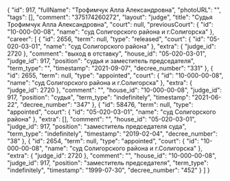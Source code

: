 {
    "id": 917,
    "fullName": "Трофимчук Алла Александровна",
    "photoURL": "",
    "tags": [],
    "comment": "375174260272",
    "layout": "judge",
    "title": "Судья Трофимчук Алла Александровна",
    "court": null,
    "previousCourt": {
        "id": "10-000-00-08",
        "name": "суд Солигорского района и г.Солигорска"
    },
    "career": [
        {
            "id": 2656,
            "term": null,
            "type": "released",
            "court": {
                "id": "05-020-03-01",
                "name": "суд Солигорского района"
            },
            "extra": {
                "judge_id": 2720
            },
            "comment": "выход в отставку",
            "house_id": "05-020-03-01",
            "judge_id": 917,
            "position": "судья и заместитель председателя",
            "term_type": "",
            "timestamp": "2021-09-07",
            "decree_number": "331"
        },
        {
            "id": 2655,
            "term": null,
            "type": "appointed",
            "court": {
                "id": "10-000-00-08",
                "name": "суд Солигорского района и г.Солигорска"
            },
            "extra": {
                "judge_id": 2720
            },
            "comment": "",
            "house_id": "10-000-00-08",
            "judge_id": 917,
            "position": "судья",
            "term_type": "indefinitely",
            "timestamp": "2021-06-22",
            "decree_number": "347"
        },
        {
            "id": 58476,
            "term": null,
            "type": "appointed",
            "court": {
                "id": "05-020-03-01",
                "name": "суд Солигорского района"
            },
            "extra": [],
            "comment": "",
            "house_id": "05-020-03-01",
            "judge_id": 917,
            "position": "заместитель председателя суда",
            "term_type": "indefinitely",
            "timestamp": "2019-02-04",
            "decree_number": "38"
        },
        {
            "id": 2654,
            "term": null,
            "type": "appointed",
            "court": {
                "id": "10-000-00-08",
                "name": "суд Солигорского района и г.Солигорска"
            },
            "extra": {
                "judge_id": 2720
            },
            "comment": "",
            "house_id": "10-000-00-08",
            "judge_id": 917,
            "position": "заместитель председателя",
            "term_type": "indefinitely",
            "timestamp": "1999-07-30",
            "decree_number": "452"
        }
    ]
}